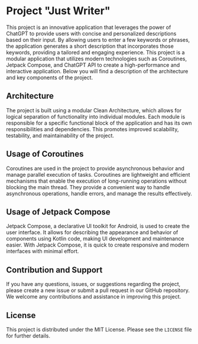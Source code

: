 # Project "Just Writer"

This project is an innovative application that leverages the power of ChatGPT to provide users with concise and personalized descriptions based on their input. By allowing users to enter a few keywords or phrases, the application generates a short description that incorporates those keywords, providing a tailored and engaging experience.
This project is a modular application that utilizes modern technologies such as Сoroutines, Jetpack Compose, and ChatGPT API to create a high-performance and interactive application. Below you will find a description of the architecture and key components of the project.

## Architecture

The project is built using a modular Clean Architecture, which allows for logical separation of functionality into individual modules. Each module is responsible for a specific functional block of the application and has its own responsibilities and dependencies. This promotes improved scalability, testability, and maintainability of the project.

## Usage of Coroutines

Coroutines are used in the project to provide asynchronous behavior and manage parallel execution of tasks. Coroutines are lightweight and efficient mechanisms that enable the execution of long-running operations without blocking the main thread. They provide a convenient way to handle asynchronous operations, handle errors, and manage the results effectively.

## Usage of Jetpack Compose

Jetpack Compose, a declarative UI toolkit for Android, is used to create the user interface. It allows for describing the appearance and behavior of components using Kotlin code, making UI development and maintenance easier. With Jetpack Compose, it is quick to create responsive and modern interfaces with minimal effort.

## Contribution and Support

If you have any questions, issues, or suggestions regarding the project, please create a new issue or submit a pull request in our GitHub repository. We welcome any contributions and assistance in improving this project.

## License

This project is distributed under the MIT License. Please see the `LICENSE` file for further details.